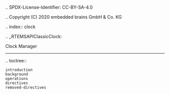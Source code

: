 .. SPDX-License-Identifier: CC-BY-SA-4.0

.. Copyright (C) 2020 embedded brains GmbH & Co. KG

.. index:: clock

.. _RTEMSAPIClassicClock:

Clock Manager
*************

.. toctree::

    introduction
    background
    operations
    directives
    removed-directives
